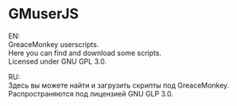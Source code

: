 # GMuserJS
EN:  
GreaceMonkey userscripts.  
Here you can find and download some scripts.  
Licensed under GNU GPL 3.0.  

RU:  
Здесь вы можете найти и загрузить скрипты под GreaceMonkey.  
Распространяются под лицензией GNU GLP 3.0.
